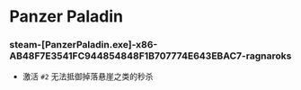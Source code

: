 # Panzer Paladin

### steam-[PanzerPaladin.exe]-x86-AB48F7E3541FC944854848F1B707774E643EBAC7-ragnaroks
- 激活 `#2` 无法抵御掉落悬崖之类的秒杀